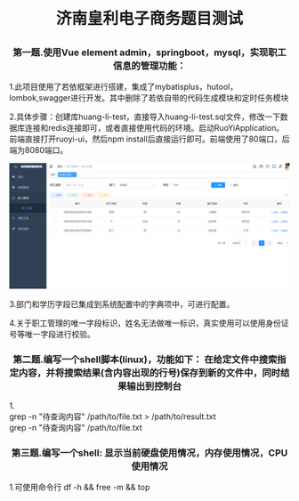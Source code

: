 
<h1 align="center" style="margin: 30px 0 30px; font-weight: bold;">济南皇利电子商务题目测试</h1>
<h3 align="center">第一题.使用Vue element admin，springboot，mysql，实现职工信息的管理功能：</h3>
<p>1.此项目使用了若依框架进行搭建，集成了mybatisplus，hutool，lombok,swagger进行开发。其中删除了若依自带的代码生成模块和定时任务模块</p>
<p>2.具体步骤：创建库huang-li-test，直接导入huang-li-test.sql文件，修改一下数据库连接和redis连接即可，或者直接使用代码的环境。启动RuoYiApplication。
前端直接打开ruoyi-ui，然后npm install后直接运行即可。前端使用了80端口，后端为8080端口。</p>

![img_1.png](img_1.png)

<p>3.部门和学历字段已集成到系统配置中的字典项中，可进行配置。</p>
<p>4.关于职工管理的唯一字段标识，姓名无法做唯一标识，真实使用可以使用身份证号等唯一字段进行校验。</p>


<h3 align="center">第二题.编写一个shell脚本(linux)，功能如下：
在给定文件中搜索指定内容，并将搜索结果(含内容出现的行号)保存到新的文件中，同时结果输出到控制台</h3>

<p>1.<br/>
grep -n "待查询内容" /path/to/file.txt > /path/to/result.txt<br/>
grep -n "待查询内容" /path/to/file.txt

</p>
<h3 align="center">第三题.编写一个shell: 显示当前硬盘使用情况，内存使用情况，CPU使用情况</h3>

<p>1.可使用命令行       df -h && free -m && top</p>

